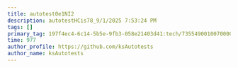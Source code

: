 ```yaml
---
title: autotest0e1NI2
description: autotestHCis78_9/1/2025 7:53:24 PM
tags: []
primary_tag: 197f4ec4-6c14-5b5e-9fb3-058e21403d41:tech/73554900100700000996/67838200100800006287
time: 977
author_profile: https://github.com/ksAutotests
author_name: ksAutotests
---
```

